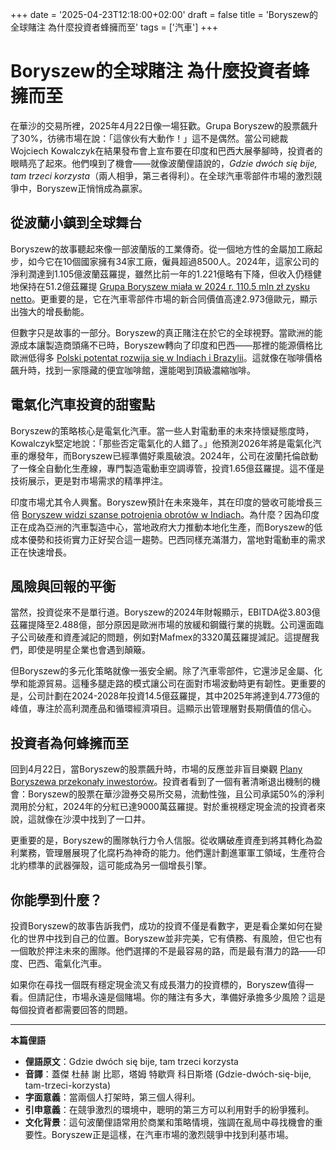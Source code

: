 +++
date = '2025-04-23T12:18:00+02:00'
draft = false
title = 'Boryszew的全球賭注 為什麼投資者蜂擁而至'
tags = ['汽車']
+++

# Boryszew的全球賭注 為什麼投資者蜂擁而至

在華沙的交易所裡，2025年4月22日像一場狂歡。Grupa Boryszew的股票飆升了30%，彷彿市場在說：「這傢伙有大動作！」這不是偶然。當公司總裁Wojciech Kowalczyk在結果發布會上宣布要在印度和巴西大展拳腳時，投資者的眼睛亮了起來。他們嗅到了機會——就像波蘭俚語說的，*Gdzie dwóch się bije, tam trzeci korzysta*（兩人相爭，第三者得利）。在全球汽車零部件市場的激烈競爭中，Boryszew正悄悄成為贏家。

## 從波蘭小鎮到全球舞台

Boryszew的故事聽起來像一部波蘭版的工業傳奇。從一個地方性的金屬加工廠起步，如今它在10個國家擁有34家工廠，僱員超過8500人。2024年，這家公司的淨利潤達到1.105億波蘭茲羅提，雖然比前一年的1.221億略有下降，但收入仍穩健地保持在51.2億茲羅提 [Grupa Boryszew miała w 2024 r. 110.5 mln zł zysku netto](https://www.bankier.pl/wiadomosc/Grupa-Boryszew-miala-w-2024-r-110-5-mln-zl-zysku-netto-j-d-8927030.html)。更重要的是，它在汽車零部件市場的新合同價值高達2.973億歐元，顯示出強大的增長動能。

但數字只是故事的一部分。Boryszew的真正賭注在於它的全球視野。當歐洲的能源成本讓製造商頭痛不已時，Boryszew轉向了印度和巴西——那裡的能源價格比歐洲低得多 [Polski potentat rozwija się w Indiach i Brazylii](https://businessinsider.com.pl/gielda/polski-potentat-rozwijac-sie-bedzie-w-indiach-i-brazylii-energia-tansza-niz-w-europie/b21sw49)。這就像在咖啡價格飆升時，找到一家隱藏的便宜咖啡館，還能喝到頂級濃縮咖啡。

## 電氣化汽車投資的甜蜜點

Boryszew的策略核心是電氣化汽車。當一些人對電動車的未來持懷疑態度時，Kowalczyk堅定地說：「那些否定電氣化的人錯了。」他預測2026年將是電氣化汽車的爆發年，而Boryszew已經準備好乘風破浪。2024年，公司在波蘭托倫啟動了一條全自動化生產線，專門製造電動車空調導管，投資1.65億茲羅提。這不僅是技術展示，更是對市場需求的精準押注。

印度市場尤其令人興奮。Boryszew預計在未來幾年，其在印度的營收可能增長三倍 [Boryszew widzi szanse potrojenia obrotów w Indiach](https://www.wnp.pl/przemysl/boryszew-widzi-szanse-potrojenia-obrotow-w-indiach-w-ciagu-kilku-lat,935299.html)。為什麼？因為印度正在成為亞洲的汽車製造中心，當地政府大力推動本地化生產，而Boryszew的低成本優勢和技術實力正好契合這一趨勢。巴西同樣充滿潛力，當地對電動車的需求正在快速增長。

## 風險與回報的平衡

當然，投資從來不是單行道。Boryszew的2024年財報顯示，EBITDA從3.803億茲羅提降至2.488億，部分原因是歐洲市場的放緩和鋼鐵行業的挑戰。公司還面臨子公司破產和資產減記的問題，例如對Mafmex的3320萬茲羅提減記。這提醒我們，即使是明星企業也會遇到顛簸。

但Boryszew的多元化策略就像一張安全網。除了汽車零部件，它還涉足金屬、化學和能源貿易。這種多腿走路的模式讓公司在面對市場波動時更有韌性。更重要的是，公司計劃在2024-2028年投資14.5億茲羅提，其中2025年將達到4.773億的峰值，專注於高利潤產品和循環經濟項目。這顯示出管理層對長期價值的信心。

## 投資者為何蜂擁而至

回到4月22日，當Boryszew的股票飆升時，市場的反應並非盲目樂觀 [Plany Boryszewa przekonały inwestorów](https://www.wnp.pl/rynki/plany-boryszewa-przekonaly-inwestorow-kurs-szybuje,936638.html)。投資者看到了一個有著清晰退出機制的機會：Boryszew的股票在華沙證券交易所交易，流動性強，且公司承諾50%的淨利潤用於分紅，2024年的分紅已達9000萬茲羅提。對於重視穩定現金流的投資者來說，這就像在沙漠中找到了一口井。

更重要的是，Boryszew的團隊執行力令人信服。從收購破產資產到將其轉化為盈利業務，管理層展現了化腐朽為神奇的能力。他們還計劃進軍軍工領域，生產符合北約標準的武器彈殼，這可能成為另一個增長引擎。

## 你能學到什麼？

投資Boryszew的故事告訴我們，成功的投資不僅是看數字，更是看企業如何在變化的世界中找到自己的位置。Boryszew並非完美，它有債務、有風險，但它也有一個敢於押注未來的團隊。他們選擇的不是最容易的路，而是最有潛力的路——印度、巴西、電氣化汽車。

如果你在尋找一個既有穩定現金流又有成長潛力的投資標的，Boryszew值得一看。但請記住，市場永遠是個賭場。你的賭注有多大，準備好承擔多少風險？這是每個投資者都需要回答的問題。

---

**本篇俚語**

- **俚語原文**：Gdzie dwóch się bije, tam trzeci korzysta
- **音譯**：蓋傑 杜赫 謝 比耶，塔姆 特歇齊 科日斯塔 (Gdzie-dwóch-się-bije, tam-trzeci-korzysta)
- **字面意義**：當兩個人打架時，第三個人得利。
- **引申意義**：在競爭激烈的環境中，聰明的第三方可以利用對手的紛爭獲利。
- **文化背景**：這句波蘭俚語常用於商業和策略情境，強調在亂局中尋找機會的重要性。Boryszew正是這樣，在汽車市場的激烈競爭中找到利基市場。